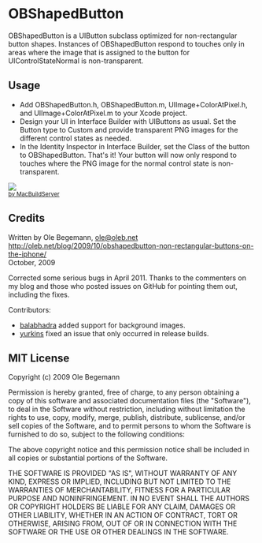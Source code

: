 OBShapedButton
==============

OBShapedButton is a UIButton subclass optimized for non-rectangular button shapes.
Instances of OBShapedButton respond to touches only in areas where the image that is
assigned to the button for UIControlStateNormal is non-transparent.

 
Usage
-----

* Add OBShapedButton.h, OBShapedButton.m, UIImage+ColorAtPixel.h, and UIImage+ColorAtPixel.m
  to your Xcode project.
* Design your UI in Interface Builder with UIButtons as usual. Set the Button type to Custom
  and provide transparent PNG images for the different control states as needed.
* In the Identity Inspector in Interface Builder, set the Class of the button to OBShapedButton.
  That's it! Your button will now only respond to touches where the PNG image for the normal
  control state is non-transparent.

<!-- MacBuildServer Install Button -->
<div class="macbuildserver-block">
    <a class="macbuildserver-button" href="http://macbuildserver.com/project/github/build/?xcode_project=ShapedButtonDemo%2FShapedButtonDemo.xcodeproj&amp;target=ShapedButtonDemo&amp;repo_url=git%3A%2F%2Fgithub.com%2Fole%2FOBShapedButton.git&amp;build_conf=Release" target="_blank"><img src="http://com.macbuildserver.github.s3-website-us-east-1.amazonaws.com/button_up.png"/></a><br/><sup><a href="http://macbuildserver.com/github/opensource/" target="_blank">by MacBuildServer</a></sup>
</div>
<!-- MacBuildServer Install Button -->


Credits
-------
Written by Ole Begemann, ole@oleb.net  
http://oleb.net/blog/2009/10/obshapedbutton-non-rectangular-buttons-on-the-iphone/  
October, 2009

Corrected some serious bugs in April 2011. Thanks to the commenters on my blog and those who 
posted issues on GitHub for pointing them out, including the fixes.

Contributors:

* [balabhadra](https://github.com/balabhadra) added support for background images.
* [yurkins](https://github.com/yurkins) fixed an issue that only occurred in release builds.


MIT License
-----------
Copyright (c) 2009 Ole Begemann

Permission is hereby granted, free of charge, to any person obtaining a copy
of this software and associated documentation files (the "Software"), to deal
in the Software without restriction, including without limitation the rights
to use, copy, modify, merge, publish, distribute, sublicense, and/or sell
copies of the Software, and to permit persons to whom the Software is
furnished to do so, subject to the following conditions:

The above copyright notice and this permission notice shall be included in
all copies or substantial portions of the Software.

THE SOFTWARE IS PROVIDED "AS IS", WITHOUT WARRANTY OF ANY KIND, EXPRESS OR
IMPLIED, INCLUDING BUT NOT LIMITED TO THE WARRANTIES OF MERCHANTABILITY,
FITNESS FOR A PARTICULAR PURPOSE AND NONINFRINGEMENT. IN NO EVENT SHALL THE
AUTHORS OR COPYRIGHT HOLDERS BE LIABLE FOR ANY CLAIM, DAMAGES OR OTHER
LIABILITY, WHETHER IN AN ACTION OF CONTRACT, TORT OR OTHERWISE, ARISING FROM,
OUT OF OR IN CONNECTION WITH THE SOFTWARE OR THE USE OR OTHER DEALINGS IN
THE SOFTWARE.
